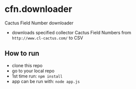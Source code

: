 # cfn.downloader
Cactus Field Number downloader
- downloads specified collector Cactus Field Numbers from `http://www.cl-cactus.com/` to CSV 

## How to run
* clone this repo
* go to your local repo
* 1st time run:
`npm install`
* app can be run with:
`node app.js`
